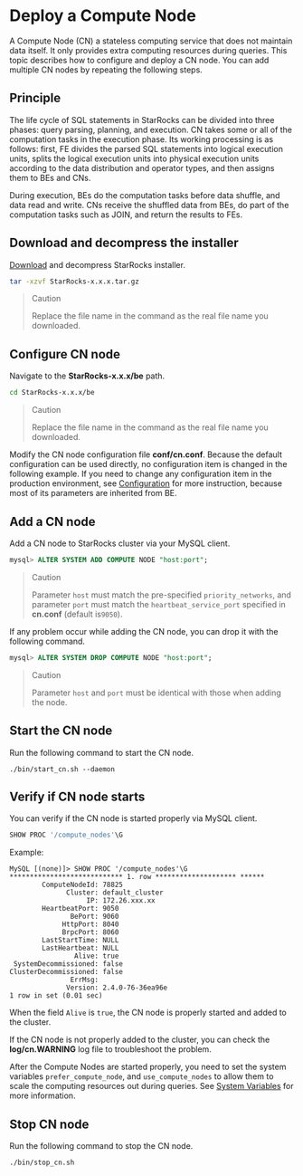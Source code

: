 # Deploy a Compute Node

A Compute Node (CN) a stateless computing service that does not maintain data itself. It only provides extra computing resources during queries. This topic describes how to configure and deploy a CN node. You can add multiple CN nodes by repeating the following steps.

## Principle

The life cycle of SQL statements in StarRocks can be divided into three phases: query parsing, planning, and execution. CN takes some or all of the computation tasks in the execution phase. Its working processing is as follows: first, FE divides the parsed SQL statements into logical execution units, splits the logical execution units into physical execution units according to the data distribution and operator types, and then assigns them to BEs and CNs.

During execution, BEs do the computation tasks before data shuffle, and data read and write. CNs receive the shuffled data from BEs, do part of the computation tasks such as JOIN, and return the results to FEs.

## Download and decompress the installer

[Download](https://download.starrocks.com/en-US/download/community) and decompress StarRocks installer.

```bash
tar -xzvf StarRocks-x.x.x.tar.gz
```

> Caution
>
> Replace the file name in the command as the real file name you downloaded.

## Configure CN node

Navigate to the **StarRocks-x.x.x/be** path.

```bash
cd StarRocks-x.x.x/be
```

> Caution
>
> Replace the file name in the command as the real file name you downloaded.

Modify the CN node configuration file **conf/cn.conf**. Because the default configuration can be used directly, no configuration item is changed in the following example. If you need to change any configuration item in the production environment, see [Configuration](../administration/Configuration.md) for more instruction, because most of its parameters are inherited from BE.

## Add a CN node

Add a CN node to StarRocks cluster via your MySQL client.

```sql
mysql> ALTER SYSTEM ADD COMPUTE NODE "host:port";
```

> Caution
>
> Parameter `host` must match the pre-specified `priority_networks`, and parameter `port` must match the `heartbeat_service_port` specified in **cn.conf** (default is`9050`).

If any problem occur while adding the CN node, you can drop it with the following command.

```sql
mysql> ALTER SYSTEM DROP COMPUTE NODE "host:port";
```

> Caution
>
> Parameter `host` and `port` must be identical with those when adding the node.

## Start the CN node

Run the following command to start the CN node.

```shell
./bin/start_cn.sh --daemon
```

## Verify if CN node starts

You can verify if the CN node is started properly via MySQL client.

```sql
SHOW PROC '/compute_nodes'\G
```

Example:

```Plain Text
MySQL [(none)]> SHOW PROC '/compute_nodes'\G
**************************** 1. row ******************** ******
        ComputeNodeId: 78825
              Cluster: default_cluster
                   IP: 172.26.xxx.xx
        HeartbeatPort: 9050
               BePort: 9060
             HttpPort: 8040
             BrpcPort: 8060
        LastStartTime: NULL
        LastHeartbeat: NULL
                Alive: true
 SystemDecommissioned: false
ClusterDecommissioned: false
               ErrMsg:
              Version: 2.4.0-76-36ea96e
1 row in set (0.01 sec)
```

When the field `Alive` is `true`, the CN node is properly started and added to the cluster.

If the CN node is not properly added to the cluster, you can check the **log/cn.WARNING** log file to troubleshoot the problem.

After the Compute Nodes are started properly, you need to set the system variables `prefer_compute_node`, and `use_compute_nodes` to allow them to scale the computing resources out during queries. See [System Variables](../reference/System_variable.md) for more information.

## Stop CN node

Run the following command to stop the CN node.

```bash
./bin/stop_cn.sh
```
